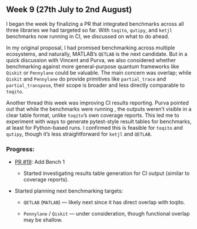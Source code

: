 ## Week 9 (27th July to 2nd August)

I began the week by finalizing a PR that integrated benchmarks across all three libraries we had targeted so far. With `toqito`, `qutipy`, and `ketjl` benchmarks now running in CI, we discussed on what to do ahead.


In my original proposal, I had promised benchmarking across multiple ecosystems, and naturally, MATLAB’s `QETLAB`
is the next candidate. But in a quick discussion with Vincent and Purva, we also considered whether benchmarking against more general-purpose quantum frameworks like `Qiskit` or `Pennylane` could be valuable. The main concern was overlap; while `Qiskit` and `Pennylane` do provide primitives like `partial_trace` and `partial_transpose`, their scope is broader and less directly comparable to `toqito`.

Another thread this week was improving CI results reporting. Purva pointed out that while the benchmarks were running
, the outputs weren’t visible in a clear table format, unlike `toqito`’s own coverage reports. This led me to experiment with ways to generate pytest-style result tables for benchmarks, at least for Python-based runs. I confirmed this is feasible for `toqito` and `qutipy`, though it’s less straightforward for `ketjl` and `QETLAB`.

### Progress:

- [PR #19](https://github.com/vprusso/toqito-bench/pull/19): Add Bench 1
    - Started investigating results table generation for CI output (similar to coverage reports).

- Started planning next benchmarking targets:

    - `QETLAB` (`MATLAB`) — likely next since it has direct overlap with toqito.

    - `Pennylane` / `Qiskit` — under consideration, though functional overlap may be shallow.
